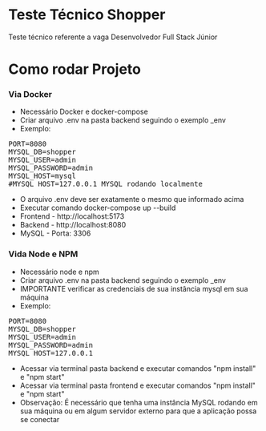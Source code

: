 # Teste Técnico Shopper
Teste técnico referente a vaga Desenvolvedor Full Stack Júnior

# Como rodar Projeto

### Via Docker

- Necessário Docker e docker-compose
- Criar arquivo .env na pasta backend seguindo o exemplo _env
- Exemplo:
<pre>
PORT=8080
MYSQL_DB=shopper
MYSQL_USER=admin
MYSQL_PASSWORD=admin
MYSQL_HOST=mysql
#MYSQL_HOST=127.0.0.1 MYSQL rodando localmente
</pre>
- O arquivo .env deve ser exatamente o mesmo que informado acima
- Executar comando docker-compose up --build
- Frontend - http://localhost:5173
- Backend - http://localhost:8080
- MySQL - Porta: 3306



### Vida Node e NPM

- Necessário node e npm
- Criar arquivo .env na pasta backend seguindo o exemplo _env
- IMPORTANTE verificar as credenciais de sua instância mysql em sua máquina
- Exemplo:
<pre>
PORT=8080
MYSQL_DB=shopper
MYSQL_USER=admin
MYSQL_PASSWORD=admin
MYSQL_HOST=127.0.0.1
</pre>
- Acessar via terminal pasta backend e executar comandos "npm install" e "npm start"
- Acessar via terminal pasta frontend e executar comandos "npm install" e "npm start"
- Observação: É necessário que tenha uma instância MySQL rodando em sua máquina ou em algum servidor externo para que a aplicação possa se conectar

